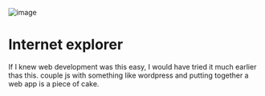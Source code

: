 ![image](https://user-images.githubusercontent.com/87699062/205934542-794b302a-97ac-4dc3-96bd-d3636fcb1a00.png)

# Internet explorer

If I knew web development was this easy, I would have tried it much earlier thas this. couple js with something like wordpress and putting together a web app is a piece of cake.
